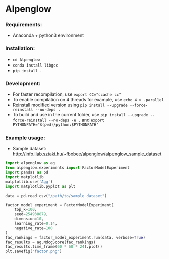 # Alpenglow

### Requirements:
- Anaconda + python3 environment

### Installation:
- `cd Alpenglow`
- `conda install libgcc`
- `pip install .`

### Development:
- For faster recompilation, use `export CC="ccache cc"`
- To enable compilation on 4 threads for example, use `echo 4 > .parallel`
- Reinstall modified version using `pip install --upgrade --force-reinstall --no-deps .`
- To build and use in the current folder, use `pip install --upgrade --force-reinstall --no-deps -e .` and `export PYTHONPATH="$(pwd)/python:$PYTHONPATH"`

### Example usage:
- Sample dataset: http://info.ilab.sztaki.hu/~fbobee/alpenglow/alpenglow_sample_dataset

```python
import alpenglow as ag
from alpenglow.experiments import FactorModelExperiment
import pandas as pd
import matplotlib
matplotlib.use('Agg')
import matplotlib.pyplot as plt

data = pd.read_csv("/path/to/sample_dataset")

factor_model_experiment = FactorModelExperiment(
    top_k=100,
    seed=254938879,
    dimension=10,
    learning_rate=0.14,
    negative_rate=100
)
fac_rankings = factor_model_experiment.run(data, verbose=True)
fac_results = ag.NdcgScore(fac_rankings)
fac_results.time_frame(60 * 60 * 24).plot()
plt.savefig("factor.png")
```
